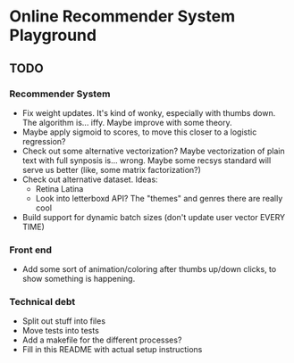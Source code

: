 # Online Recommender System Playground

## TODO

### Recommender System

- Fix weight updates. It's kind of wonky, especially with thumbs down. The algorithm is... iffy. Maybe improve with some theory.
- Maybe apply sigmoid to scores, to move this closer to a logistic regression?
- Check out some alternative vectorization? Maybe vectorization of plain text with full synposis is... wrong. Maybe some recsys standard will serve us better (like, some matrix factorization?)
- Check out alternative dataset. Ideas:
    - Retina Latina
    - Look into letterboxd API? The "themes" and genres there are really cool
- Build support for dynamic batch sizes (don't update user vector EVERY TIME)


### Front end

- Add some sort of animation/coloring after thumbs up/down clicks, to show something is happening.


### Technical debt

- Split out stuff into files
- Move tests into tests
- Add a makefile for the different processes?
- Fill in this README with actual setup instructions